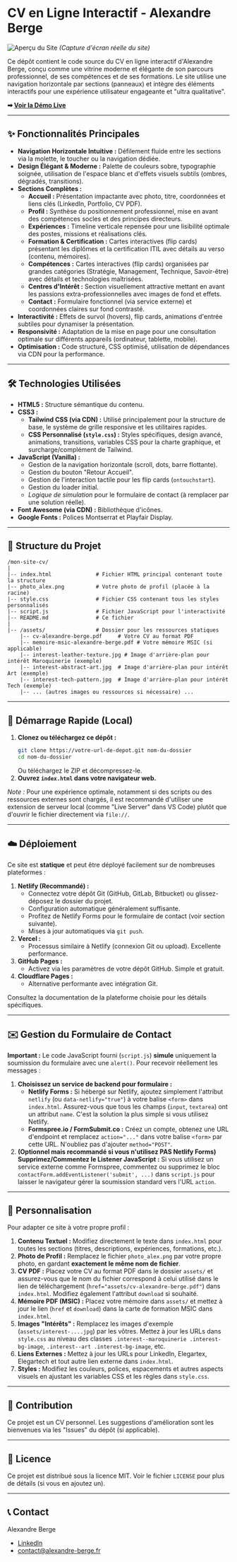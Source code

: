 # CV en Ligne Interactif - Alexandre Berge

![Aperçu du Site](screenshot.png)
*(Capture d'écran réelle du site)*

Ce dépôt contient le code source du CV en ligne interactif d'Alexandre Berge, conçu comme une vitrine moderne et élégante de son parcours professionnel, de ses compétences et de ses formations. Le site utilise une navigation horizontale par sections (panneaux) et intègre des éléments interactifs pour une expérience utilisateur engageante et "ultra qualitative".

**➡ [Voir la Démo Live](https://mon-site-cv.netlify.app/)**

---

## ✨ Fonctionnalités Principales

*   **Navigation Horizontale Intuitive :** Défilement fluide entre les sections via la molette, le toucher ou la navigation dédiée.
*   **Design Élégant & Moderne :** Palette de couleurs sobre, typographie soignée, utilisation de l'espace blanc et d'effets visuels subtils (ombres, dégradés, transitions).
*   **Sections Complètes :**
    *   **Accueil :** Présentation impactante avec photo, titre, coordonnées et liens clés (LinkedIn, Portfolio, CV PDF).
    *   **Profil :** Synthèse du positionnement professionnel, mise en avant des compétences socles et des principes directeurs.
    *   **Expériences :** Timeline verticale repensée pour une lisibilité optimale des postes, missions et réalisations clés.
    *   **Formation & Certification :** Cartes interactives (flip cards) présentant les diplômes et la certification ITIL avec détails au verso (contenu, mémoires).
    *   **Compétences :** Cartes interactives (flip cards) organisées par grandes catégories (Stratégie, Management, Technique, Savoir-être) avec détails et technologies maîtrisées.
    *   **Centres d'Intérêt :** Section visuellement attractive mettant en avant les passions extra-professionnelles avec images de fond et effets.
    *   **Contact :** Formulaire fonctionnel (via service externe) et coordonnées claires sur fond contrasté.
*   **Interactivité :** Effets de survol (hovers), flip cards, animations d'entrée subtiles pour dynamiser la présentation.
*   **Responsivité :** Adaptation de la mise en page pour une consultation optimale sur différents appareils (ordinateur, tablette, mobile).
*   **Optimisation :** Code structuré, CSS optimisé, utilisation de dépendances via CDN pour la performance.

---

## 🛠️ Technologies Utilisées

*   **HTML5 :** Structure sémantique du contenu.
*   **CSS3 :**
    *   **Tailwind CSS (via CDN) :** Utilisé principalement pour la structure de base, le système de grille responsive et les utilitaires rapides.
    *   **CSS Personnalisé (`style.css`) :** Styles spécifiques, design avancé, animations, transitions, variables CSS pour la charte graphique, et surcharge/complément de Tailwind.
*   **JavaScript (Vanilla) :**
    *   Gestion de la navigation horizontale (scroll, dots, barre flottante).
    *   Gestion du bouton "Retour Accueil".
    *   Gestion de l'interaction tactile pour les flip cards (`ontouchstart`).
    *   Gestion du loader initial.
    *   *Logique de simulation* pour le formulaire de contact (à remplacer par une solution réelle).
*   **Font Awesome (via CDN) :** Bibliothèque d'icônes.
*   **Google Fonts :** Polices Montserrat et Playfair Display.

---

## 📂 Structure du Projet

```
/mon-site-cv/
|
|-- index.html              # Fichier HTML principal contenant toute la structure
|-- photo_alex.png          # Votre photo de profil (placée à la racine)
|-- style.css               # Fichier CSS contenant tous les styles personnalisés
|-- script.js               # Fichier JavaScript pour l'interactivité
|-- README.md               # Ce fichier
|
|-- /assets/                # Dossier pour les ressources statiques
    |-- cv-alexandre-berge.pdf     # Votre CV au format PDF
    |-- memoire-msic-alexandre-berge.pdf # Votre mémoire MSIC (si applicable)
    |-- interest-leather-texture.jpg # Image d'arrière-plan pour intérêt Maroquinerie (exemple)
    |-- interest-abstract-art.jpg  # Image d'arrière-plan pour intérêt Art (exemple)
    |-- interest-tech-pattern.jpg  # Image d'arrière-plan pour intérêt Tech (exemple)
    |-- ... (autres images ou ressources si nécessaire) ...
```

---

## 🚀 Démarrage Rapide (Local)

1.  **Clonez ou téléchargez ce dépôt :**
    ```bash
    git clone https://votre-url-de-depot.git nom-du-dossier
    cd nom-du-dossier
    ```
    Ou téléchargez le ZIP et décompressez-le.
2.  **Ouvrez `index.html` dans votre navigateur web.**

*Note :* Pour une expérience optimale, notamment si des scripts ou des ressources externes sont chargés, il est recommandé d'utiliser une extension de serveur local (comme "Live Server" dans VS Code) plutôt que d'ouvrir le fichier directement via `file://`.

---

## ☁️ Déploiement

Ce site est **statique** et peut être déployé facilement sur de nombreuses plateformes :

1.  **Netlify (Recommandé) :**
    *   Connectez votre dépôt Git (GitHub, GitLab, Bitbucket) ou glissez-déposez le dossier du projet.
    *   Configuration automatique généralement suffisante.
    *   Profitez de Netlify Forms pour le formulaire de contact (voir section suivante).
    *   Mises à jour automatiques via `git push`.
2.  **Vercel :**
    *   Processus similaire à Netlify (connexion Git ou upload). Excellente performance.
3.  **GitHub Pages :**
    *   Activez via les paramètres de votre dépôt GitHub. Simple et gratuit.
4.  **Cloudflare Pages :**
    *   Alternative performante avec intégration Git.

Consultez la documentation de la plateforme choisie pour les détails spécifiques.

---

## ✉️ Gestion du Formulaire de Contact

**Important :** Le code JavaScript fourni (`script.js`) **simule** uniquement la soumission du formulaire avec une `alert()`. Pour recevoir réellement les messages :

1.  **Choisissez un service de backend pour formulaire :**
    *   **Netlify Forms :** Si hébergé sur Netlify, ajoutez simplement l'attribut `netlify` (ou `data-netlify="true"`) à votre balise `<form>` dans `index.html`. Assurez-vous que tous les champs (`input`, `textarea`) ont un attribut `name`. C'est la solution la plus simple si vous utilisez Netlify.
    *   **Formspree.io / FormSubmit.co :** Créez un compte, obtenez une URL d'endpoint et remplacez `action="..."` dans votre balise `<form>` par cette URL. N'oubliez pas d'ajouter `method="POST"`.
2.  **(Optionnel mais recommandé si vous n'utilisez PAS Netlify Forms) Supprimez/Commentez le Listener JavaScript :** Si vous utilisez un service externe comme Formspree, commentez ou supprimez le bloc `contactForm.addEventListener('submit', ...)` dans `script.js` pour laisser le navigateur gérer la soumission standard vers l'URL `action`.

---

## 🎨 Personnalisation

Pour adapter ce site à votre propre profil :

1.  **Contenu Textuel :** Modifiez directement le texte dans `index.html` pour toutes les sections (titres, descriptions, expériences, formations, etc.).
2.  **Photo de Profil :** Remplacez le fichier `photo_alex.png` par votre propre photo, en gardant **exactement le même nom de fichier**.
3.  **CV PDF :** Placez votre CV au format PDF dans le dossier `assets/` et assurez-vous que le nom du fichier correspond à celui utilisé dans le lien de téléchargement (`href="assets/cv-alexandre-berge.pdf"`) dans `index.html`. Modifiez également l'attribut `download` si souhaité.
4.  **Mémoire PDF (MSIC) :** Placez votre mémoire dans `assets/` et mettez à jour le lien (`href` et `download`) dans la carte de formation MSIC dans `index.html`.
5.  **Images "Intérêts" :** Remplacez les images d'exemple (`assets/interest-....jpg`) par les vôtres. Mettez à jour les URLs dans `style.css` au niveau des classes `.interest--maroquinerie .interest-bg-image`, `.interest--art .interest-bg-image`, etc.
6.  **Liens Externes :** Mettez à jour les URLs pour LinkedIn, Elegartex, Elegartech et tout autre lien externe dans `index.html`.
7.  **Styles :** Modifiez les couleurs, polices, espacements et autres aspects visuels en ajustant les variables CSS et les règles dans `style.css`.

---

## 🤝 Contribution

Ce projet est un CV personnel. Les suggestions d'amélioration sont les bienvenues via les "Issues" du dépôt (si applicable).

---

## 📜 Licence

Ce projet est distribué sous la licence MIT. Voir le fichier `LICENSE` pour plus de détails (si vous en ajoutez un).

---

## 📞 Contact

Alexandre Berge
*   [LinkedIn](https://www.linkedin.com/in/bergealexandre)
*   [contact@alexandre-berge.fr](mailto:contact@alexandre-berge.fr)
